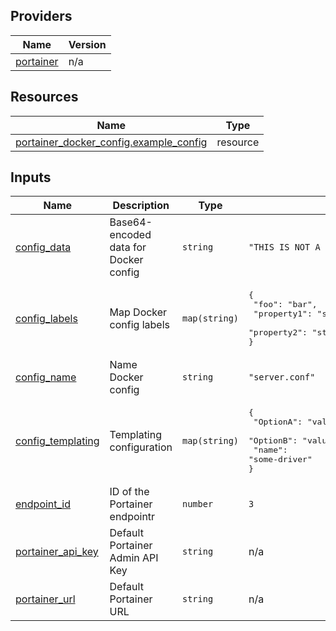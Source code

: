 <!-- BEGIN_TF_DOCS -->


## Providers

| Name | Version |
|------|---------|
| <a name="provider_portainer"></a> [portainer](#provider\_portainer) | n/a |

## Resources

| Name | Type |
|------|------|
| [portainer_docker_config.example_config](https://registry.terraform.io/providers/portainer/portainer/latest/docs/resources/docker_config) | resource |

## Inputs

| Name | Description | Type | Default | Required |
|------|-------------|------|---------|:--------:|
| <a name="input_config_data"></a> [config\_data](#input\_config\_data) | Base64-encoded data for Docker config | `string` | `"THIS IS NOT A REAL CERTIFICATE\n"` | no |
| <a name="input_config_labels"></a> [config\_labels](#input\_config\_labels) | Map Docker config labels | `map(string)` | <pre>{<br/>  "foo": "bar",<br/>  "property1": "string",<br/>  "property2": "string"<br/>}</pre> | no |
| <a name="input_config_name"></a> [config\_name](#input\_config\_name) | Name Docker config | `string` | `"server.conf"` | no |
| <a name="input_config_templating"></a> [config\_templating](#input\_config\_templating) | Templating configuration | `map(string)` | <pre>{<br/>  "OptionA": "value for driver-specific option A",<br/>  "OptionB": "value for driver-specific option B",<br/>  "name": "some-driver"<br/>}</pre> | no |
| <a name="input_endpoint_id"></a> [endpoint\_id](#input\_endpoint\_id) | ID of the Portainer endpointr | `number` | `3` | no |
| <a name="input_portainer_api_key"></a> [portainer\_api\_key](#input\_portainer\_api\_key) | Default Portainer Admin API Key | `string` | n/a | yes |
| <a name="input_portainer_url"></a> [portainer\_url](#input\_portainer\_url) | Default Portainer URL | `string` | n/a | yes |
<!-- END_TF_DOCS -->